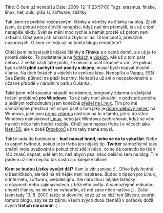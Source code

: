 Title: O čem už nenapíšu
Date: 2009-12-11 23:57:00
Tags: erasmus, finsko, linux, net, oulu, píšu si, software, zážitky

Tak jsem se probíral rozepsanými články a náměty na články na blog.
Zjistil jsem, že pokud něco člověk nenapíše, když nad tím přemýšlí,
tak už o tom nenapíše nikdy. Svět se mění moc rychle a námět prostě
už potom není aktuální. Dost jsem jich smazal a zbylo mi asi
18 konceptů, převážně názorových. O čem se tedy už na tomto blogu
nedočtete?

Chtěl jsem napsat ještě nějaké články **o Finsku** a o cestě domů,
ale už je to prostě daleko. To podstatné je na
[fotkách](http://picasaweb.google.com/honza.javorek) a
[videích](http://www.youtube.com/user/KaniiniLM). Mě už o tom psát
nebaví. Z velké části také proto, že neumím psát stručně a vím, že
pokud bych chtěl **plně zachytit své pocity a dojmy**, musel bych
napsat dlouhé články. Na těch fotkách a videích to vynikne lépe.
Nenapíšu o Vappu, ESN Sea Battle, půlnoci na pláži bez tmy.
Nenapíšu už ani o neopakovatelné a úžasné přírodě v národním parku
Oulanka.

Také jsem měl spoustu nápadů na nástroje, programy zdarma a
všelijaká řešení problémů **pro Windows**. To už taky není
aktuální, v podstatě potichu a jediným rozhodnutím jsem konečně
[přešel na Linux](http://blog.javorek.net/windows-xp-budou-moje-posledni-windows/).
Tím pro mě samozřejmě přestává mít smysl psát o tom jaký je
[dobrý webový server](http://www.wampserver.com/en/) na Windows,
jaké jsou
[prima](http://www.freewaregenius.com/2007/10/29/reinstall-windows-and-outfit-your-system-with-all-freeware-programs/)
[zdarma](http://www.opensourcewindows.org/) nástroje na to a tamto,
jak si do střev Windows nainstalovat
[Linux](http://www.cygwin.com/), nebo jak Windows zachraňovat, když
se vám na nich něco fakt hodně rozbije. Chtěl jsem napsat třeba
i o věcech jako [NetHDD](http://www.nethdd.eu/), ale v době
[Dropboxů](https://www.dropbox.com/) už to taky nemá smysl.

Takže rada do budoucna –
**buď napsat hned, nebo se na to vykašlat**. Nebo to aspoň
twítnout, pokud je to třeba jen nějaký tip. **Twitter** samozřejmě
taky změnil moje uvažování a pokud chci sdělit něco, co se dá
opravdu do těch 140 znaků napsat, udělám to, než abych psal něco
delšího sem na blog. Tím pádem už sem nepíšu tak často a o kdejaké
blbině.

**Kam se budou Lístky vyvíjet dál?** Kam je vítr zanese :) . Dříve
byly hodně o básničkách, ale teď na ně nějak není inspirace. Budou
o tipech pro Linux, o Internetu, softwaru, webdesignu. Ale narostou
i nějaké lístečky o názorech nebo zajímavostech z běžného světa.
A samozřejmě nebudou chybět články, na nichž se vybouřím, až mě
zase něco naštve ;) . Začal jsem tady 13. 8. 2007, takže si
dovolím, když už se blíží ten Silvestr, popřát tomuto blogu, aby se
za zájmu všech svých dvou čtenářů v pořádku dožil svých
**třetích narozenin** :) .